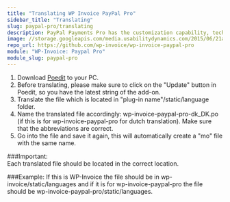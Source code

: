 ```yaml
---
title: "Translating WP Invoice PayPal Pro"
sidebar_title: "Translating"
slug: paypal-pro/translating
description: PayPal Payments Pro has the customization capability, technical maturity, and proven security that is needed to build professional-grade eCommerce sites.  
image: //storage.googleapis.com/media.usabilitydynamics.com/2015/06/21a5ce10-wp-invoice-paypal-pro-300x300.png
repo_url: https://github.com/wp-invoice/wp-invoice-paypal-pro
module: "WP-Invoice: Paypal Pro"
module_slug: paypal-pro
---
```


1. Download [Poedit](https://poedit.net/) to your PC. 
2. Before translating, please make sure to click on the "Update" button in Poedit, so you have the latest string of the add-on.
3. Translate the file which is located in "plug-in name"/static/language folder. 
4. Name the translated file accordingly: wp-invoice-paypal-pro-dk_DK.po  (if this is for wp-invoice-paypal-pro for dutch translation). Make sure that the abbreviations are correct.
5. Go into the file and save it again, this will automatically create a "mo" file with the same name.

###Important:  
Each translated file should be located in the correct location.

###Example: 
If this is WP-Invoice the file should be in  wp-invoice/static/languages and if it is for wp-invoice-paypal-pro the file should be wp-invoice-paypal-pro/static/languages.   